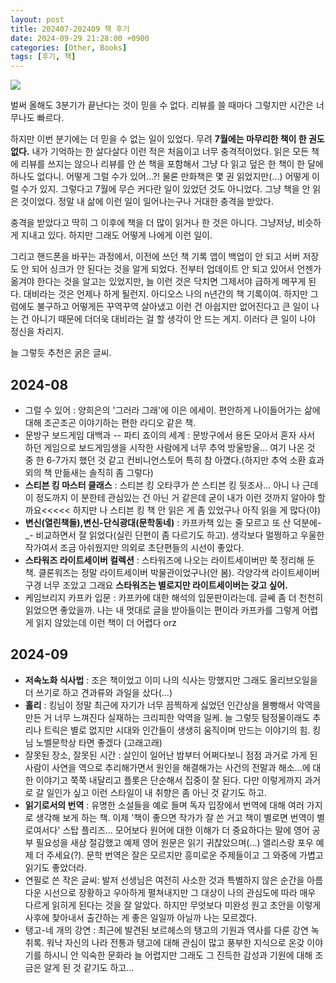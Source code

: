 ```yaml
---
layout: post
title: 202407-202409 책 후기
date: 2024-09-29 21:28:00 +0900
categories: [Other, Books]
tags: [후기, 책]
---
```




[![](https://cojette.wordpress.com/wp-content/uploads/2024/09/image.png?w=640)](https://cojette.wordpress.com/wp-content/uploads/2024/09/image.png)

벌써 올해도 3분기가 끝난다는 것이 믿을 수 없다. 리뷰를 쓸 때마다 그렇지만 시간은 너무나도 빠르다.

하지만 이번 분기에는 더 믿을 수 없는 일이 있었다. 무려 __7월에는 마무리한 책이 한 권도 없다.__  내가 기억하는 한 살다살다 이런 적은 처음이고 너무 충격적이었다. 읽은 모든 책에 리뷰를 쓰지는 않으나 리뷰를 안 쓴 책을 포함해서 그냥 다 읽고 덮은 한 책이 한 달에 하나도 없다니. 어떻게 그럴 수가 있어...?! 물론 만화책은 몇 권 읽었지만(...) 어떻게 이럴 수가 있지. 그렇다고 7월에 무슨 커다란 일이 있었던 것도 아니었다. 그냥 책을 안 읽은 것이었다. 정말 내 삶에 이런 일이 일어나는구나 거대한 충격을 받았다.

충격을 받았다고 딱히 그 이후에 책을 더 많이 읽거나 한 것은 아니다. 그냥저냥, 비슷하게 지내고 있다. 하지만 그래도 어떻게 나에게 이런 일이.

그리고 핸드폰을 바꾸는 과정에서, 이전에 쓰던 책 기록 앱이 백업이 안 되고 서버 저장도 안 되어 싱크가 안 된다는 것을 알게 되었다. 전부터 업데이트 안 되고 있어서 언젠가 옮겨야 한다는 것을 알고는 있었지만, 늘 이런 것은 닥치면 그제서야 급하게 메꾸게 된다. 대비라는 것은 언제나 하게 될런지. 아디오스 나의 n년간의 책 기록이여. 하지만 그럼에도 불구하고 어떻게든 꾸역꾸역 살아냈고 이런 건 아쉽지만 없어진다고 큰 일이 나는 건 아니기 때문에 더더욱 대비라는 걸 할 생각이 안 드는 게지. 이러다 큰 일이 나야 정신을 차리지.

늘 그렇듯 추천은 굵은 글씨.

## 2024-08

-   그럴 수 있어 : 양희은의 '그러라 그래'에 이은 에세이. 편안하게 나이들어가는 삶에 대해 조곤조곤 이야기하는 편한 라디오 같은 책.
-   문방구 보드게임 대백과 -- 파티 죠이의 세계 : 문방구에서 용돈 모아서 혼자 사서 하던 게임으로 보드게임생을 시작한 사람에게 너무 추억 방울방울... 여기 나온 것 중 한 6-7가지 했던 것 같고 컨비니언스토어 특히 참 아꼈다.(하지만 추억 소환 효과 외의 책 만듦새는 솔직히 좀 그렇다)
-   **스티븐 킹 마스터 클래스** : 스티븐 킹 오타쿠가 쓴 스티븐 킹 뒷조사... 아니 나 근데 이 정도까지 이 분한테 관심있는 건 아닌 거 같은데 굳이 내가 이런 것까지 알아야 할까요<<<<< 하지만 나 스티븐 킹 책 안 읽은 게 좀 있었구나 아직 읽을 게 많다(야)
-   **변신(열린책들),변신-단식광대(문학동네)** : 카프카책 있는 줄 모르고 또 산 덕분에-_- 비교하면서 잘 읽었다(실린 단편이 좀 다르기도 하고). 생각보다 멀쩡하고 우울한 작가여서 조금 아쉬웠지만 의외로 초단편들의 시선이 좋았다.
-   **스타워즈 라이트세이버 컬렉션** : 스타워즈에 나오는 라이트세이버만 쭉 정리해 둔 책. 클론워즈는 정말 라이트세이버 박물관이었구나(안 봄). 각양각색 라이트세이버 구경 너무 조았고 그래요 **스타워즈는 별로지만 라이트세이버는 갖고 싶어.**
-   케임브리지 카프카 입문 : 카프카에 대한 해석의 입문판이라는데. 글쎄 좀 더 천천히 읽었으면 좋았을까. 나는 내 멋대로 글을 받아들이는 편이라 카프카를 그렇게 어렵게 읽지 않았는데 이런 책이 더 어렵다 orz

## 2024-09

-   **저속노화 식사법** : 조은 책이었고 이미 나의 식사는 망했지만 그래도 올리브오일을 더 쓰기로 하고 견과류와 과일을 샀다(...)
-   **홀리** : 킹님이 정말 최근에 자기가 너무 끔찍하게 싫었던 인간상을 몰빵해서 악역을 만든 거 너무 느껴진다 실재하는 크리피한 악역을 일케. 늘 그렇듯 탐정물이래도 추리나 트릭은 별로 없지만 시대와 인간들이 생생히 움직이며 만드는 이야기의 힘. 킹님 노벨문학상 타면 좋겠다 (고래고래)
-   잘못된 장소, 잘못된 시간 : 살인이 일어난 밤부터 어쩌다보니 점점 과거로 가게 된 사람이 사연을 역으로 추리해가면서 원인을 해결해가는 사건의 전말과 해소...에 대한 이야기고 쭉쭉 내달리고 플롯은 단순해서 집중이 잘 된다. 다만 이렇게까지 과거로 갈 일인가 싶고 이런 스타일이 내 취향은 좀 아닌 것 같기도 하고.
-   **읽기로서의 번역** : 유명한 소설들을 예로 들며 독자 입장에서 번역에 대해 여러 가지로 생각해 보게 하는 책. 이제 '책이 좋으면 작가가 잘 쓴 거고 책이 별로면 번역이 별로여서다' 스탑 플리즈...  모어보다 원어에 대한 이해가 더 중요하다는 말에 영어 공부 필요성을 새삼 절감했고 예제 영어 원문은 읽기 귀찮았으며(...) 앨리스랑 포우 예제 더 주세요(?). 문학 번역은 잘은 모르지만 흥미로운 주제들이고 그 와중에 가볍고 읽기도 좋았더라.
-   연필로 쓴 작은 글씨: 발저 선생님은 여전히 사소한 것과 특별하지 않은 순간을 아름다운 시선으로 장황하고 우아하게 펼쳐내지만 그 대상이 나의 관심도에 따라 매우 다르게 읽히게 된다는 것을 잘 알았다. 하지만 무엇보다 미완성 원고 초안을 이렇게 사후에 찾아내서 출간하는 게 좋은 일일까 아닐까 나는 모르겠다.
-   탱고-네 개의 강연 : 최근에 발견된 보르헤스의 탱고의 기원과 역사를 다룬 강연 녹취록. 워낙 자신의 나라 전통과 탱고에 대해 관심이 많고 풍부한 지식으로 온갖 이야기를 하시니 안 익숙한 문화라 늘 어렵지만 그래도 그 진득한 감성과 기원에 대해 조금은 알게 된 것 같기도 하고...
